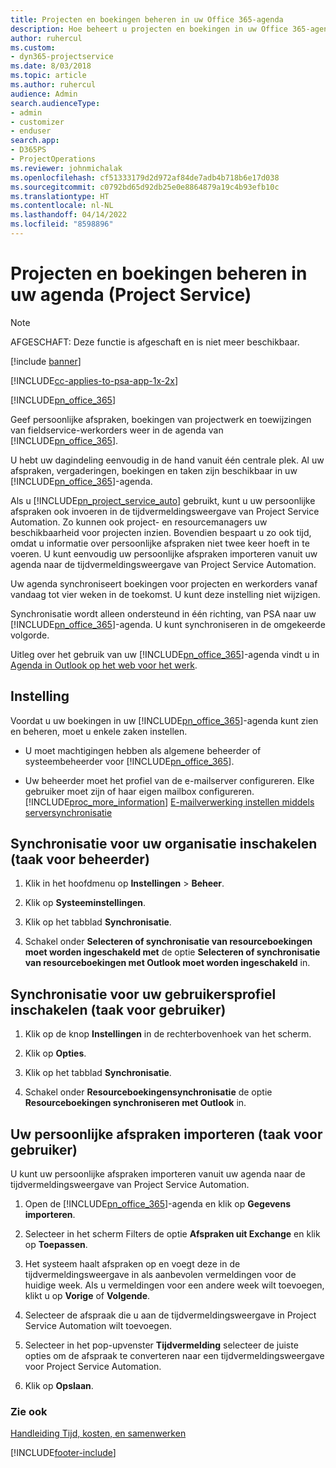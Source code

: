 ```yaml
---
title: Projecten en boekingen beheren in uw Office 365-agenda
description: Hoe beheert u projecten en boekingen in uw Office 365-agenda
author: ruhercul
ms.custom:
- dyn365-projectservice
ms.date: 8/03/2018
ms.topic: article
ms.author: ruhercul
audience: Admin
search.audienceType:
- admin
- customizer
- enduser
search.app:
- D365PS
- ProjectOperations
ms.reviewer: johnmichalak
ms.openlocfilehash: cf51333179d2d972af84de7adb4b718b6e17d038
ms.sourcegitcommit: c0792bd65d92db25e0e8864879a19c4b93efb10c
ms.translationtype: HT
ms.contentlocale: nl-NL
ms.lasthandoff: 04/14/2022
ms.locfileid: "8598896"
---
```

# <a name="manage-projects-and-bookings-in-your-calendar-project-service"></a>Projecten en boekingen beheren in uw agenda (Project Service)

> [!Note]
> AFGESCHAFT: Deze functie is afgeschaft en is niet meer beschikbaar.

[!include [banner](../includes/psa-now-project-operations.md)]

[!INCLUDE[cc-applies-to-psa-app-1x-2x](../includes/cc-applies-to-psa-app-1x-2x.md)]

[!INCLUDE[pn_office_365](../includes/pn-office-365.md)] 

Geef persoonlijke afspraken, boekingen van projectwerk en toewijzingen van fieldservice-werkorders weer in de agenda van [!INCLUDE[pn_office_365](../includes/pn-office-365.md)].  
  
 U hebt uw dagindeling eenvoudig in de hand vanuit één centrale plek. Al uw afspraken, vergaderingen, boekingen en taken zijn beschikbaar in uw [!INCLUDE[pn_office_365](../includes/pn-office-365.md)]-agenda.  
  
 Als u [!INCLUDE[pn_project_service_auto](../includes/pn-project-service-auto.md)] gebruikt, kunt u uw persoonlijke afspraken ook invoeren in de tijdvermeldingsweergave van Project Service Automation. Zo kunnen ook project- en resourcemanagers uw beschikbaarheid voor projecten inzien. Bovendien bespaart u zo ook tijd, omdat u informatie over persoonlijke afspraken niet twee keer hoeft in te voeren. U kunt eenvoudig uw persoonlijke afspraken importeren vanuit uw agenda naar de tijdvermeldingsweergave van Project Service Automation.  
  
 Uw agenda synchroniseert boekingen voor projecten en werkorders vanaf vandaag tot vier weken in de toekomst. U kunt deze instelling niet wijzigen.  
  
 Synchronisatie wordt alleen ondersteund in één richting, van PSA naar uw [!INCLUDE[pn_office_365](../includes/pn-office-365.md)]-agenda. U kunt synchroniseren in de omgekeerde volgorde. 
  
 Uitleg over het gebruik van uw [!INCLUDE[pn_office_365](../includes/pn-office-365.md)]-agenda vindt u in [Agenda in Outlook op het web voor het werk](https://support.office.com/article/Calendar-in-Outlook-on-the-web-for-business-5219c457-d1fe-4c2f-9032-1a816b88e936).  
  
## <a name="setup"></a>Instelling  
 Voordat u uw boekingen in uw [!INCLUDE[pn_office_365](../includes/pn-office-365.md)]-agenda kunt zien en beheren, moet u enkele zaken instellen.  
  
- U moet machtigingen hebben als algemene beheerder of systeembeheerder voor [!INCLUDE[pn_office_365](../includes/pn-office-365.md)].  
  
- Uw beheerder moet het profiel van de e-mailserver configureren. Elke gebruiker moet zijn of haar eigen mailbox configureren. [!INCLUDE[proc_more_information](../includes/proc-more-information.md)] [E-mailverwerking instellen middels serversynchronisatie](/dynamics365/customerengagement/on-premises/admin/set-up-server-side-synchronization-of-email-appointments-contacts-and-tasks)  
  
## <a name="turn-on-synchronization-for-your-organization-admin-task"></a>Synchronisatie voor uw organisatie inschakelen (taak voor beheerder)  
  
1.  Klik in het hoofdmenu op **Instellingen** > **Beheer**.  
  
2.  Klik op **Systeeminstellingen**.  
  
3.  Klik op het tabblad **Synchronisatie**.  
  
4.  Schakel onder **Selecteren of synchronisatie van resourceboekingen moet worden ingeschakeld met** de optie **Selecteren of synchronisatie van resourceboekingen met Outlook moet worden ingeschakeld** in.  
  
## <a name="turn-on-synchronization-for-your-user-profile-user-task"></a>Synchronisatie voor uw gebruikersprofiel inschakelen (taak voor gebruiker)  
  
1.  Klik op de knop **Instellingen** in de rechterbovenhoek van het scherm.  
  
2.  Klik op **Opties**.  
  
3.  Klik op het tabblad **Synchronisatie**.  
  
4.  Schakel onder **Resourceboekingensynchronisatie** de optie **Resourceboekingen synchroniseren met Outlook** in.  
  
## <a name="import-your-personal-appointments-user-task"></a>Uw persoonlijke afspraken importeren (taak voor gebruiker)  
 U kunt uw persoonlijke afspraken importeren vanuit uw agenda naar de tijdvermeldingsweergave van Project Service Automation.  
  
1. Open de [!INCLUDE[pn_office_365](../includes/pn-office-365.md)]-agenda en klik op **Gegevens importeren**.  
  
2. Selecteer in het scherm Filters de optie **Afspraken uit Exchange** en klik op **Toepassen**.  
  
3. Het systeem haalt afspraken op en voegt deze in de tijdvermeldingsweergave in als aanbevolen vermeldingen voor de huidige week. Als u vermeldingen voor een andere week wilt toevoegen, klikt u op **Vorige** of **Volgende**.  
  
4. Selecteer de afspraak die u aan de tijdvermeldingsweergave in Project Service Automation wilt toevoegen.  
  
5. Selecteer in het pop-upvenster **Tijdvermelding** selecteer de juiste opties om de afspraak te converteren naar een tijdvermeldingsweergave voor Project Service Automation.  
  
6. Klik op **Opslaan**.  
  
### <a name="see-also"></a>Zie ook  
 [Handleiding Tijd, kosten, en samenwerken](../psa/time-expense-collaboration-guide.md)


[!INCLUDE[footer-include](../includes/footer-banner.md)]
